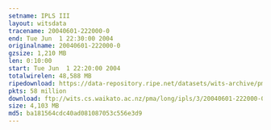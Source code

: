 ```yaml
---
setname: IPLS III
layout: witsdata
tracename: 20040601-222000-0
end: Tue Jun  1 22:30:00 2004
originalname: 20040601-222000-0
gzsize: 1,210 MB
len: 0:10:00
start: Tue Jun  1 22:20:00 2004
totalwirelen: 48,588 MB
ripedownload: https://data-repository.ripe.net/datasets/wits-archive/pma/long/ipls/3/20040601-222000-0.gz
pkts: 58 million
download: ftp://wits.cs.waikato.ac.nz/pma/long/ipls/3/20040601-222000-0.gz
size: 4,103 MB
md5: ba181564cdc40ad081087053c556e3d9
---
```

